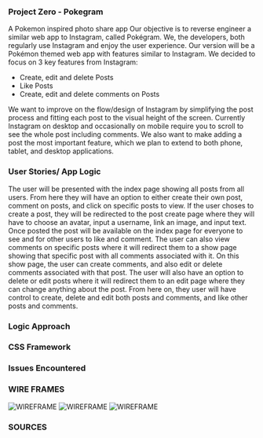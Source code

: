 ### Project Zero - Pokegram
A Pokemon inspired photo share app
Our objective is to reverse engineer a similar web app to Instagram, called Pokégram. We, the developers, both regularly use Instagram and enjoy the user experience. Our version will be a Pokémon themed web app with features similar to Instagram. We decided to focus on 3 key features from Instagram:
- Create, edit and delete Posts 
- Like Posts
- Create, edit and delete comments on Posts 

We want to improve on the flow/design of Instagram by simplifying the post process and fitting each post to the visual height of the screen. Currently Instagram on desktop and occasionally on mobile require you to scroll to see the whole post including comments. We also want to make adding a post the most important feature, which we plan to extend to both phone, tablet, and desktop applications. 

### User Stories/ App Logic
The user will be presented with the index page showing all posts from all users. From here they will have an option to either create their own post, comment on posts, and click on specific posts to view. If the user choses to create a post, they will be redirected to the post create page where they will have to choose an avatar, input a username, link an image, and input text. Once posted the post will be available on the index page for everyone to see and for other users to like and comment. The user can also view comments on specific posts where it will redirect them to a show page showing that specific post with all comments associated with it. On this show page, the user can create comments, and also edit or delete comments associated with that post. The user will also have an option to delete or edit posts where it will redirect them to an edit page where they can change anything about the post. From here on, they user will have control to create, delete and edit both posts and comments, and like other posts and comments. 

### Logic Approach


### CSS Framework


### Issues Encountered


### WIRE FRAMES
![WIREFRAME](https://i.imgur.com/7WPImqW.png)
![WIREFRAME](https://i.imgur.com/QOShJC5.png)
![WIREFRAME](https://i.imgur.com/rpmMczU.png)

### SOURCES